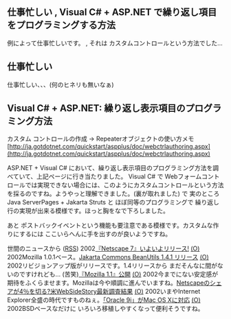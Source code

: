 ## 仕事忙しい , Visual C# + ASP.NET で繰り返し項目をプログラミングする方法

例によって仕事忙しいです。 , それは カスタムコントロールという方法でした…






## 仕事忙しい


仕事忙しい、、、(何のヒネリも無いなぁ)

## Visual C# + ASP.NET: 繰り返し表示項目のプログラミング方法


カスタム コントロールの作成 → Repeaterオブジェクトの使い方メモ
  [http://ja.gotdotnet.com/quickstart/aspplus/doc/webctrlauthoring.aspx](http://ja.gotdotnet.com/quickstart/aspplus/doc/webctrlauthoring.aspx)


ASP.NET + Visual C# において、繰り返し表示項目のプログラミング方法を調べていて、上記ページに行き当たりました。
Visual C# で Webフォームコントロールでは実現できない場合には、このようにカスタムコントロールという方法を採るのですね。ようやっと理解できました。(裏が取れました)
で 実のところ Java ServerPages + Jakarta Struts と ほぼ同等のプログラミングで
繰り返し行の実現が出来る模様です。ほっと胸をなで下ろしました。

あと ポストバックイベントという機能も要注意である模様です。カスタムな作りにするには
ここいらへんに手を出すのが良いようですね。



世間のニュースから ([RSS](ig020830-news.xml)) 2002[『Netscape 7』いよいよリリース!](http://linux.ascii24.com/linux/news/today/2002/08/29/638245-000.html) [(O)](http://linux.ascii24.com/linux/news/today/2002/08/29/638245-000.html) 2002Mozilla 1.0.1ベース。[Jakarta Commons BeanUtils 1.4.1 リリース](http://jakarta.apache.org/commons/beanutils.html) [(O)](http://jakarta.apache.org/commons/beanutils.html) 2002リビジョンアップ版がリリースです。1.4リリースから まだそんなに間がないのですけれども… (苦笑)[『Mozilla 1.1』公開](http://linux.ascii24.com/linux/news/today/2002/08/28/638226-000.html) [(O)](http://linux.ascii24.com/linux/news/today/2002/08/28/638226-000.html) 2002今までにない安定感が期待をふくらませます。Mozillaは今や順調に進んでいますね。[Netscapeのシェアが4％を切る?米WebSideStory最新調査結果](http://www.watch.impress.co.jp/internet/www/article/2002/0829/wss.htm) [(O)](http://www.watch.impress.co.jp/internet/www/article/2002/0829/wss.htm) 2002いまやInternet Explorer全盛の時代ですものねぇ。[「Oracle 9i」がMac OS Xに対応](http://www.zdnet.co.jp/news/0208/29/njbt_15.html) [(O)](http://www.zdnet.co.jp/news/0208/29/njbt_15.html) 2002BSDベースなだけに いろいろ移植しやすくなって便利そうですね。